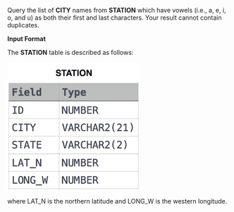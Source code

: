 Query the list of **CITY** names from **STATION** which have vowels (i.e., a, e, i, o, and u) as both their first and last characters. Your result cannot contain duplicates.

**Input Format**

The **STATION** table is described as follows:

<img src="res/1.jpg">

where LAT_N is the northern latitude and LONG_W is the western longitude.

